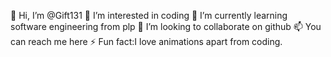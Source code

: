  👋 Hi, I’m @Gift131
👀 I’m interested in coding
🌱 I’m currently learning software engineering from plp
💞️ I’m looking to collaborate on github
📫 You can reach me here
⚡ Fun fact:I love animations apart from coding.

<!---
Gift131/Gift131 is a ✨ special ✨ repository because its `README.md` (this file) appears on your GitHub profile.
You can click the Preview link to take a look at your changes.
--->
